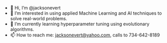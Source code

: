 - 👋 Hi, I’m @jacksonevert
- 👀 I’m interested in using applied Machine Learning and AI techniques to solve real-world problems.
- 🌱 I’m currently learning hyperparameter tuning using evolutionary algorithms.
- 📫 How to reach me: jacksonevert@yahoo.com, calls to 734-642-8189

<!---
jacksonevert/jacksonevert is a ✨ special ✨ repository because its `README.md` (this file) appears on your GitHub profile.
You can click the Preview link to take a look at your changes.
--->
